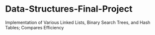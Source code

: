 # Data-Structures-Final-Project
Implementation of Various Linked Lists, Binary Search Trees, and Hash Tables; Compares Efficiency
